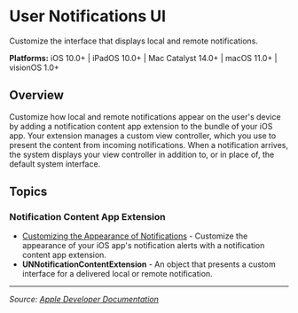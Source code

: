 # User Notifications UI

Customize the interface that displays local and remote notifications.

**Platforms:** iOS 10.0+ | iPadOS 10.0+ | Mac Catalyst 14.0+ | macOS 11.0+ | visionOS 1.0+

## Overview

Customize how local and remote notifications appear on the user's device by adding a notification content app extension to the bundle of your iOS app. Your extension manages a custom view controller, which you use to present the content from incoming notifications. When a notification arrives, the system displays your view controller in addition to, or in place of, the default system interface.

## Topics

### Notification Content App Extension
- [Customizing the Appearance of Notifications](https://developer.apple.com/documentation/usernotificationsui/customizing_the_appearance_of_notifications) - Customize the appearance of your iOS app's notification alerts with a notification content app extension.
- **UNNotificationContentExtension** - An object that presents a custom interface for a delivered local or remote notification.

---

*Source: [Apple Developer Documentation](https://developer.apple.com/documentation/UserNotificationsUI)*
